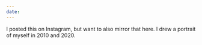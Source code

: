 ```yaml
---
date:
---
```

I posted this on Instagram, but want to also mirror that here. I drew a portrait of myself in 2010 and 2020.